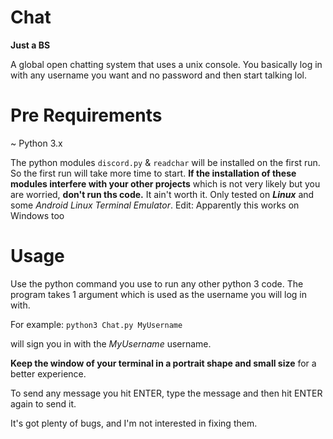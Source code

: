 # Chat
**Just a BS**

A global open chatting system that uses a unix console.
You basically log in with any username you want and no password and then start talking lol.


# Pre Requirements
~ Python 3.x

The python modules `discord.py` & `readchar` will be installed on the first run. So the first run will take more time to start.
**If the installation of these modules interfere with your other projects** which is not very likely but you are worried, **don't run ths code.** It ain't worth it.
Only tested on ***Linux*** and some *Android Linux Terminal Emulator*.
Edit: Apparently this works on Windows too


# Usage
Use the python command you use to run any other python 3 code. The program takes 1 argument which is used as the username you will log in with.

For example:
`python3 Chat.py MyUsername`

will sign you in with the *MyUsername* username.

**Keep the window of your terminal in a portrait shape and small size** for a better experience.

To send any message you hit ENTER, type the message and then hit ENTER again to send it.

It's got plenty of bugs, and I'm not interested in fixing them.
